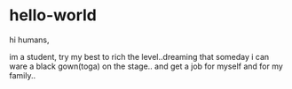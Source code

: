 # hello-world

hi humans,

im a student, try my best to rich the level..dreaming that someday i can ware a black gown(toga) on the stage..
and get a job for myself and for my family..
